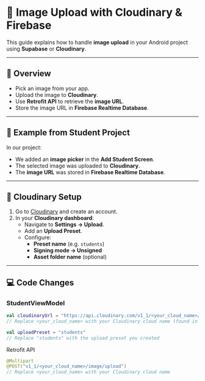# 📸 Image Upload with Cloudinary & Firebase

This guide explains how to handle **image upload** in your Android project using **Supabase** or **Cloudinary**.

---

## 🚀 Overview
- Pick an image from your app.
- Upload the image to **Cloudinary**.
- Use **Retrofit API** to retrieve the **image URL**.
- Store the image URL in **Firebase Realtime Database**.

---

## 📱 Example from Student Project
In our project:
- We added an **image picker** in the **Add Student Screen**.
- The selected image was uploaded to **Cloudinary**.
- The **image URL** was stored in **Firebase Realtime Database**.

---

## 🔧 Cloudinary Setup
1. Go to [Cloudinary](https://cloudinary.com/) and create an account.
2. In your **Cloudinary dashboard**:
    - Navigate to **Settings → Upload**.
    - Add an **Upload Preset**.
    - Configure:
        - **Preset name** (e.g. `students`)
        - **Signing mode → Unsigned**
        - **Asset folder name** (optional)

---

## 💻 Code Changes

### StudentViewModel
```kotlin
val cloudinaryUrl = "https://api.cloudinary.com/v1_1/<your_cloud_name>/image/upload"
// Replace <your_cloud_name> with your Cloudinary cloud name (found in your dashboard)

val uploadPreset = "students"
// Replace "students" with the upload preset you created

```
Retrofit API
```kotlin
@Multipart
@POST("v1_1/<your_cloud_name>/image/upload")
// Replace <your_cloud_name> with your Cloudinary cloud name
